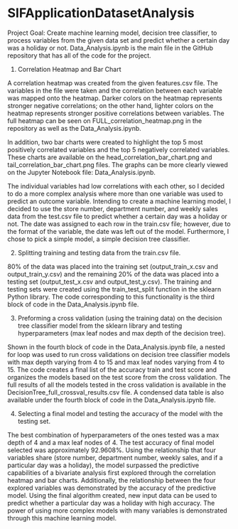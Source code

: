 # SIFApplicationDatasetAnalysis

Project Goal: Create machine learning model, decision tree classifier, to process variables from the given data set and predict whether a certain day was a holiday or not. Data_Analysis.ipynb is the main file in the GitHub repository that has all of the code for the project.


1. Correlation Heatmap and Bar Chart

A correlation heatmap was created from the given features.csv file. 
The variables in the file were taken and the correlation between each variable was mapped onto the heatmap.
Darker colors on the heatmap represents stronger negative correlations; on the other hand, lighter colors on the heatmap represents stronger positive correlations between variables.
The full heatmap can be seen on FULL_correlation_heatmap.png in the repository as well as the Data_Analysis.ipynb.

In addition, two bar charts were created to highlight the top 5 most positively correlated variables and the top 5 negatively correlated variables.
These charts are available on the head_correlation_bar_chart.png and tail_correlation_bar_chart.png files. The graphs can be more clearly viewed on the Jupyter Notebook file: Data_Analysis.ipynb.

The individual variables had low correlations with each other, so I decided to do a more complex analysis where more than one variable was used to predict an outcome variable. Intending to create a machine learning model, I decided to use the store number, department number, and weekly sales data from the test.csv file to predict whether a certain day was a holiday or not. The date was assigned to each row in the train.csv file; however, due to the format of the variable, the date was left out of the model. Furthermore, I chose to pick a simple model, a simple decision tree classifier.

2. Splitting training and testing data from the train.csv file. 

80% of the data was placed into the training set (output_train_x.csv and output_train_y.csv) and the remaining 20% of the data was placed into a testing set (output_test_x.csv and output_test_y.csv). The training and testing sets were created using the train_test_split function in the sklearn Python library. The code corresponding to this functionality is the third block of code in the Data_Analysis.ipynb file.

3. Preforming a cross validation (using the training data) on the decision tree classifier model from the sklearn library and testing hyperparameters (max leaf nodes and max depth of the decision tree).

Shown in the fourth block of code in the Data_Analysis.ipynb file, a nested for loop was used to run cross validations on decision tree classifier models with max depth varying from 4 to 15 and max leaf nodes varying from 4 to 15. The code creates a final list of the accuracy train and test score and organizes the models based on the test score from the cross validation. The full results of all the models tested in the cross validation is available in the DecisionTree_full_crossval_results.csv file. A condensed data table is also available under the fourth block of code in the Data_Analysis.ipynb file.

4. Selecting a final model and testing the accuracy of the model with the testing set.

The best combination of hyperparameters of the ones tested was a max depth of 4 and a max leaf nodes of 4. The test accuracy of final model selected was approximately 92.9608%. Using the relationship that four variables share (store number, department number, weekly sales, and if a particular day was a holiday), the model surpassed the predictive capabilities of a bivariate analysis first explored through the correlation heatmap and bar charts. Additionally, the relationship between the four explored variables was demonstrated by the accuracy of the predictive model. Using the final algorithm created, new input data can be used to predict whether a particular day was a holiday with high accuracy. The power of using more complex models with many variables is demonstrated through this machine learning model.




